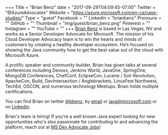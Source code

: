 +++
Title = "Brian Benz"
date = "2017-09-29T04:09:45-07:00"
Twitter = "@AzureAdvocates"
Website = "https://azure.microsoft.com/en-ca/case-studies/"
Type = "guest"
Facebook = ""
Linkedin = "brianbenz"
Pronouns = ""
GitHub = ""
Thumbnail = "img/guest/brian_benz.png"
Pinterest = ""
Instagram = ""
YouTube = ""
+++
[Brian Benz](https://www.linkedin.com/in/brianbenz/) is based in Las Vegas, NV and works as a Senior Developer Advocate for Microsoft. The mission of his Cloud Developer Advocacy team is to win the hearts and minds of customers by creating a healthy developer ecosystem. He’s focused on showing the Java community how to get the best value out of the cloud with Microsoft Azure.

A prolific speaker and community builder, Brian has given talks at several conferences including Devoxx, Jenkins World, JavaOne, SpringOne, MongoDB Conferences, ChefConf, EclipseCon, Lucene / Solr Revolution, ApacheCon, Build, DevIntersection / Anglebrackets, LinuxFest Northwest, TechEd, OSCON, and numerous technology Meetups. Brian holds multiple certifications.

You can find Brian on twitter [@bbenz](https://twitter.com/bbenz), by [email](mailto:bbenz@microsoft.com) or [java@microsoft.com](mailto:java@microsoft.com) or on [Linkedin](https://www.linkedin.com/in/brianbenz/).

 Brian's team is hiring! If you're a well known Java expert looking for new opportunities who's also passionate for contributing to and advancing the platform, reach out at [MS Dev Advocate Jobs](https://aka.ms/devadvocatejobs)!
